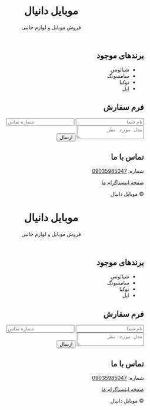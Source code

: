 <!DOCTYPE html>
<html lang="fa" dir="rtl">
<head>
  <meta charset="UTF-8">
  <title>موبایل دانیال</title>
  <meta name="viewport" content="width=device-width, initial-scale=1.0">
  <link rel="stylesheet" href="style.css">
</head>
<body>
  <header>
    <h1>موبایل دانیال</h1>
    <p>فروش موبایل و لوازم جانبی</p>
  </header>

  <section>
    <h2>برندهای موجود</h2>
    <ul>
      <li>شیائومی</li>
      <li>سامسونگ</li>
      <li>نوکیا</li>
      <li>اپل</li>
    </ul>
  </section>

  <section>
    <h2>فرم سفارش</h2>
    <form>
      <input type="text" placeholder="نام شما" required>
      <input type="tel" placeholder="شماره تماس" required>
      <textarea placeholder="مدل مورد نظر"></textarea>
      <button type="submit">ارسال</button>
    </form>
  </section>

  <section>
    <h2>تماس با ما</h2>
    <p>شماره: <a href="tel:09035985047">09035985047</a></p>
    <p><a href="https://instagram.com/yourpage" target="_blank">صفحه اینستاگرام ما</a></p>
  </section>

  <footer>
    <p>&copy; موبایل دانیال</p>
  </footer>
</body>
</html><!DOCTYPE html>
<html lang="fa" dir="rtl">
<head>
  <meta charset="UTF-8">
  <title>موبایل دانیال</title>
  <meta name="viewport" content="width=device-width, initial-scale=1.0">
  <link rel="stylesheet" href="style.css">
</head>
<body>
  <header>
    <h1>موبایل دانیال</h1>
    <p>فروش موبایل و لوازم جانبی</p>
  </header>

  <section>
    <h2>برندهای موجود</h2>
    <ul>
      <li>شیائومی</li>
      <li>سامسونگ</li>
      <li>نوکیا</li>
      <li>اپل</li>
    </ul>
  </section>

  <section>
    <h2>فرم سفارش</h2>
    <form>
      <input type="text" placeholder="نام شما" required>
      <input type="tel" placeholder="شماره تماس" required>
      <textarea placeholder="مدل مورد نظر"></textarea>
      <button type="submit">ارسال</button>
    </form>
  </section>

  <section>
    <h2>تماس با ما</h2>
    <p>شماره: <a href="tel:09035985047">09035985047</a></p>
    <p><a href="https://instagram.com/yourpage" target="_blank">صفحه اینستاگرام ما</a></p>
  </section>

  <footer>
    <p>&copy; موبایل دانیال</p>
  </footer>
</body>
</html>
